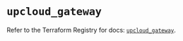 # `upcloud_gateway`

Refer to the Terraform Registry for docs: [`upcloud_gateway`](https://registry.terraform.io/providers/upcloudltd/upcloud/5.0.3/docs/resources/gateway).
